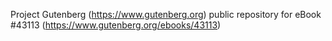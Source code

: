 Project Gutenberg (https://www.gutenberg.org) public repository for eBook #43113 (https://www.gutenberg.org/ebooks/43113)
